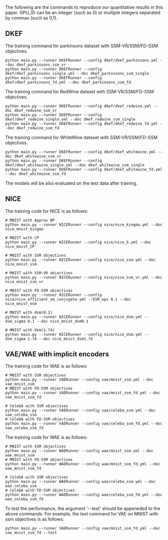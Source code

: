 The following are the commands to reproduce our quantitative results in this paper. GPU_ID can be an integer (such as 0) or multiple integers separated by commas (such as 0,1).

## DKEF

The training command for parkinsons dataset with SSM-VR/SSM/FD-SSM objectives.
```
python main.py --runner DKEFRunner --config dkef/dkef_parkinsons.yml --doc dkef_parkinsons_ssm_vr
python main.py --runner DKEFRunner --config dkef/dkef_parkinsons_single.yml --doc dkef_parkinsons_ssm_single
python main.py --runner DKEFRunner --config dkef/dkef_parkinsons_fd.yml --doc dkef_parkinsons_ssm_fd
```

The training command for RedWine dataset with SSM-VR/SSM/FD-SSM objectives.
```
python main.py --runner DKEFRunner --config dkef/dkef_redwine.yml --doc dkef_redwine_ssm_vr
python main.py --runner DKEFRunner --config dkef/dkef_redwine_single.yml --doc dkef_redwine_ssm_single
python main.py --runner DKEFRunner --config dkef/dkef_redwine_fd.yml --doc dkef_redwine_ssm_fd
```

The training command for WhiteWine dataset with SSM-VR/SSM/FD-SSM objectives.
```
python main.py --runner DKEFRunner --config dkef/dkef_whitewine.yml --doc dkef_whitewine_ssm_vr
python main.py --runner DKEFRunner --config dkef/dkef_whitewine_single.yml --doc dkef_whitewine_ssm_single
python main.py --runner DKEFRunner --config dkef/dkef_whitewine_fd.yml --doc dkef_whitewine_ssm_fd
```

The models will be also evaluated on the test data after training. 

## NICE 
The training code for NICE is as follows:

```
# MNIST with Approx BP
python main.py --runner NICERunner --config nice/nice_kingma.yml --doc nice_mnist_kingma

# MNIST with CP
python main.py --runner NICERunner --config nice/nice_S.yml --doc nice_mnist_CP

# MNIST with SSM objectives
python main.py --runner NICERunner --config nice/nice_ssm.yml --doc nice_mnist_ssm

# MNIST with SSM-VR objectives
python main.py --runner NICERunner --config nice/nice_ssm_vr.yml --doc nice_mnist_ssm_vr

# MNIST with FD-SSM objectives
python main.py --runner NICERunner --config nice/nice_efficient_sm_conjugate.yml --ESM_eps 0.1 --doc nice_mnist_esm

# MNIST with dsm(0.1)
python main.py --runner NICERunner --config nice/nice_dsm.yml --dsm_sigma 0.1 --doc nice_mnist_dsm0.1

# MNIST with dsm(1.74)
python main.py --runner NICERunner --config nice/nice_dsm.yml --dsm_sigma 1.74 --doc nice_mnist_dsm1.74
```

## VAE/WAE with implicit encoders

The training code for WAE is as follows:
```
# MNIST with SSM objectives
python main.py --runner VAERunner --config vae/mnist_ssm.yml --doc vae_mnist_ssm
# MNIST with FD-SSM objectives
python main.py --runner VAERunner --config vae/mnist_ssm_fd.yml --doc vae_mnist_ssm_fd

# CelebA with SSM objectives
python main.py --runner VAERunner --config vae/celeba_ssm.yml --doc vae_celeba_ssm
# CelebA with FD-SSM objectives
python main.py --runner VAERunner --config vae/celeba_ssm_fd.yml --doc vae_celeba_ssm_fd
```

The training code for WAE is as follows:
```
# MNIST with SSM objectives
python main.py --runner WAERunner --config wae/mnist_ssm.yml --doc wae_mnist_ssm
# MNIST with FD-SSM objectives
python main.py --runner WAERunner --config wae/mnist_ssm_fd.yml --doc wae_mnist_ssm_fd

# CelebA with SSM objectives
python main.py --runner WAERunner --config wae/celeba_ssm.yml --doc wae_celeba_ssm
# CelebA with FD-SSM objectives
python main.py --runner WAERunner --config wae/celeba_ssm_fd.yml --doc wae_celeba_ssm_fd
```

To test the performance, the argument '--test' should be appeneded to the above commands. For example, the test command for VAE on MNIST with ssm objectives is as follows:
```
python main.py --runner VAERunner --config vae/mnist_ssm_fd.yml --doc vae_mnist_ssm_fd --test
```
 